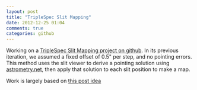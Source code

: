 ```yaml
---
layout: post
title: "TripleSpec Slit Mapping"
date: 2012-12-25 01:04
comments: true
categories: github
---
```

Working on a [TripleSpec Slit Mapping project on github](https://github.com/keflavich/tspec_mapping).
In its previous iteration, we assumed a fixed offset of 0.5" per step, and no
pointing errors.  This method uses the slit viewer to derive a pointing
solution using [astrometry.net](astrometry.net), then apply that solution to
each slit position to make a map.

Work is largely based on [this post idea](http://adamginsburg.blogspot.com/2012/10/using-guider-images-to-achieve.html)

